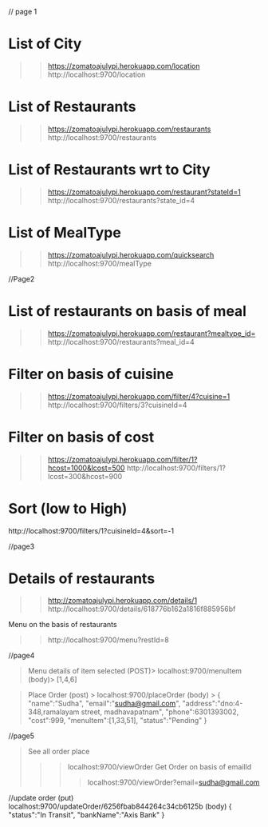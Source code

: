 // page 1
# List of City
>> https://zomatoajulypi.herokuapp.com/location
>> http://localhost:9700/location

# List of Restaurants
>> https://zomatoajulypi.herokuapp.com/restaurants
>> http://localhost:9700/restaurants

# List of Restaurants wrt to City
>> https://zomatoajulypi.herokuapp.com/restaurant?stateId=1
>> http://localhost:9700/restaurants?state_id=4

# List of MealType
>> https://zomatoajulypi.herokuapp.com/quicksearch
>> http://localhost:9700/mealType

//Page2
# List of restaurants on basis of meal
>> https://zomatoajulypi.herokuapp.com/restaurant?mealtype_id=
>> http://localhost:9700/restaurants?meal_id=4

# Filter on basis of cuisine
>> https://zomatoajulypi.herokuapp.com/filter/4?cuisine=1
http://localhost:9700/filters/3?cuisineId=4
# Filter on basis of cost
>> https://zomatoajulypi.herokuapp.com/filter/1?hcost=1000&lcost=500
http://localhost:9700/filters/1?lcost=300&hcost=900
# Sort (low to High)
http://localhost:9700/filters/1?cuisineId=4&sort=-1

//page3
# Details of restaurants
>> http://zomatoajulypi.herokuapp.com/details/1
>> http://localhost:9700/details/618776b162a1816f885956bf

Menu on the basis of restaurants
>>  http://localhost:9700/menu?restId=8

//page4 
> Menu details of item selected
(POST)> localhost:9700/menuItem
(body)> [1,4,6]

> Place Order
(post) > localhost:9700/placeOrder
(body) > 
{
    "name":"Sudha",
    "email":"sudha@gmail.com",
    "address":"dno:4-348,ramalayam street, madhavapatnam",
    "phone":6301393002,
    "cost":999,
    "menuItem":[1,33,51],
    "status":"Pending"
}

//page5
> See all order place
>>> localhost:9700/viewOrder
> Get Order on basis of emailId
>>>>  localhost:9700/viewOrder?email=sudha@gmail.com

//update order
(put) localhost:9700/updateOrder/6256fbab844264c34cb6125b
(body) 
{
	"status":"In Transit",
    "bankName":"Axis Bank"
}

